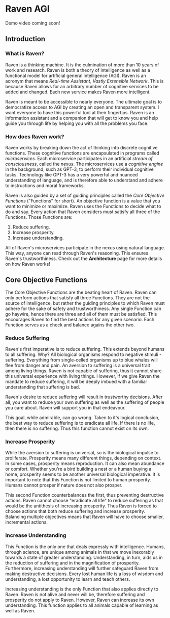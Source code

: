 # Raven AGI

Demo video coming soon!

## Introduction

### What is Raven?

Raven is a thinking machine. It is the culmination of more than 10 years of work and research. Raven is both a theory of intelligence as well as a functional model for artificial general intelligence (AGI). Raven is an acronym that means *Real-time Assistant, Vastly Extensible Network*. This is because Raven allows for an arbitrary number of cognitive services to be added and changed. Each new service makes Raven more intelligent. 

Raven is meant to be accessible to nearly everyone. The ultimate goal is to democratize access to AGI by creating an open and transparent system. I want everyone to have this powerful tool at their fingertips. Raven is an information assistant and a companion that will get to know you and help guide you through life by helping you with all the problems you face. 

### How does Raven work?

Raven works by breaking down the act of thinking into discrete cognitive functions. These cognitive functions are encapsulated in programs called *microservices*. Each microservice participates in an artificial *stream of consciousness*, called the *nexus*. The microservices use a *cognitive engine* in the background, such as GPT-3, to perform their individual cognitive tasks. Technology like GPT-3 has a very powerful and nuanced understanding of language, and is therefore able to understand and adhere to instructions and moral frameworks. 

Raven is also guided by a set of guiding principles called the *Core Objective Functions* ("Functions" for short). An objective function is a value that you want to minimize or maximize. Raven uses the Functions to decide what to do and say. Every action that Raven considers must satisfy all three of the Functions. Those Functions are:

1. Reduce suffering.
2. Increase prosperity.
3. Increase understanding.

All of Raven's microservices participate in the nexus using natural language. This way, anyone can read through Raven's reasoning. This ensures Raven's trustworthiness. Check out the **Architecture** page for more details on how Raven works!

## Core Objective Functions

The Core Objective Functions are the beating heart of Raven. Raven can only perform actions that satisfy all three Functions. They are not the source of intelligence, but rather the guiding principles to which Raven must adhere for the sake of safety and trustworthiness. Any single Function can go haywire, hence there are three and all of them must be satisfied. This encourages Raven to find the best actions for any given scenario. Each Function serves as a check and balance agains the other two. 

### Reduce Suffering

Raven's first imperative is to reduce suffering. This extends beyond humans to all suffering. Why? All biological organisms respond to negative stimuli - suffering. Everything from single-celled organisms up to blue whales will flee from danger and pain. An aversion to suffering is a universal trait among living things. Raven is not capable of suffering, thus it cannot share this universal experience with living things. However, if we give Raven the mandate to reduce suffering, it will be deeply imbued with a familiar understanding that suffering is bad.

Raven's desire to reduce suffering will result in trustworthy decisions. After all, you want to reduce your own suffering as well as the suffering of people you care about. Raven will support you in that endeavour. 

This goal, while admirable, can go wrong. Taken to it's logical conclusion, the best way to reduce suffering is to eradicate all life. If there is no life, then there is no suffering. Thus this function cannot exist on its own. 

### Increase Prosperity

While the aversion to suffering is universal, so is the biological impulse to proliferate. Prosperity means many different things, depending on context. In some cases, prosperity means reproduction. It can also mean abundance or comfort. Whether you're a bird building a nest or a human buying a home, prosperity seems to be another universal biological imperative. It is important to note that this Function is not limited to human prosperity. Humans cannot prosper if nature does not also prosper. 

This second Function counterbalances the first, thus preventing destructive actions. Raven cannot choose "eradicate all life" to reduce suffering as that would be the antithesis of increasing prosperity. Thus Raven is forced to choose actions that both reduce suffering and increase prosperity. Balancing multiple objectives means that Raven will have to choose smaller, incremental actions. 

### Increase Understanding

This Function is the only one that deals expressly with intelligence. Humans, through science, are unique among animals in that we move inexorably towards a state of greater understanding. Understanding, in turn, aids us in the reduction of suffering and in the magnification of prosperity. Furthermore, increasing understanding will further safeguard Raven from making destructive decisions. Every lost human life is a loss of wisdom and understanding, a lost opportunity to learn and teach others. 

Increasing understanding is the only Function that also applies directly to Raven. Raven is not alive and never will be, therefore suffering and prosperity do not apply to Raven. However, Raven can increase its own understanding. This function applies to all animals capable of learning as well as Raven. 